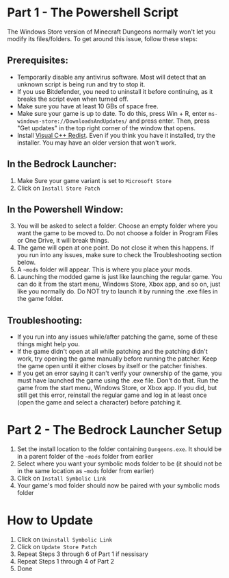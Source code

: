 ﻿# Part 1 - The Powershell Script
The Windows Store version of Minecraft Dungeons normally won't let you modify its files/folders. To get around this issue, follow these steps:

## Prerequisites:
- Temporarily disable any antivirus software. Most will detect that an unknown script is being run and try to stop it.
- If you use Bitdefender, you need to uninstall it before continuing, as it breaks the script even when turned off.
- Make sure you have at least 10 GBs of space free.
- Make sure your game is up to date. To do this, press Win + R, enter `ms-windows-store://DownloadsAndUpdates/` and press enter. Then, press "Get updates" in the top right corner of the window that opens.
- Install [Visual C++ Redist](https://aka.ms/vs/16/release/vc_redist.x64.exe). Even if you think you have it installed, try the installer. You may have an older version that won't work.

## In the Bedrock Launcher:
1. Make Sure your game variant is set to `Microsoft Store`
3. Click on `Install Store Patch`

## In the Powershell Window:

3. You will be asked to select a folder. Choose an empty folder where you want the game to be moved to. Do not choose a folder in Program Files or One Drive, it will break things.
4. The game will open at one point. Do not close it when this happens. If you run into any issues, make sure to check the Troubleshooting section below.
5. A `~mods` folder will appear. This is where you place your mods.
7. Launching the modded game is just like launching the regular game. You can do it from the start menu, Windows Store, Xbox app, and so on, just like you normally do. Do NOT try to launch it by running the .exe files in the game folder.

## Troubleshooting:
- If you run into any issues while/after patching the game, some of these things might help you.
- If the game didn't open at all while patching and the patching didn't work, try opening the game manually before running the patcher. Keep the game open until it either closes by itself or the patcher finishes.
- If you get an error saying it can't verify your ownership of the game, you must have launched the game using the .exe file. Don't do that. Run the game from the start menu, Windows Store, or Xbox app. If you did, but still get this error, reinstall the regular game and log in at least once (open the game and select a character) before patching it.

# Part 2 - The Bedrock Launcher Setup
1. Set the install location to the folder containing `Dungeons.exe`. It should be in a parent folder of the `~mods` folder from earlier
2. Select where you want your symbolic mods folder to be (it should not be in the same location as `~mods` folder from earlier)
3. Click on `Install Symbolic Link`
4. Your game's mod folder should now be paired with your symbolic mods folder

# How to Update
1. Click on `Uninstall Symbolic Link`
2. Click on `Update Store Patch`
3. Repeat Steps 3 through 6 of Part 1 if nessisary
4. Repeat Steps 1 through 4 of Part 2
5. Done



